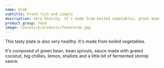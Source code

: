 ```yaml
---
name: Urab
subtitle: Fresh rich and simple
description: Very healthy. It's made from boiled vegetables, green bean, bean sprouts, sauce made with grated coconut, big chillies, lemon, shallots and a little bit of fermented shrimp sauce.
product_group: food
image: /assets/p/products/food/urab.jpg
---
```

This tasty plate is also very healthy. It's made from boiled vegetables.

It's composed of green bean, bean sprouts, sauce made with grated coconut, big chillies, lemon, shallots and a little bit of fermented shrimp sauce.
